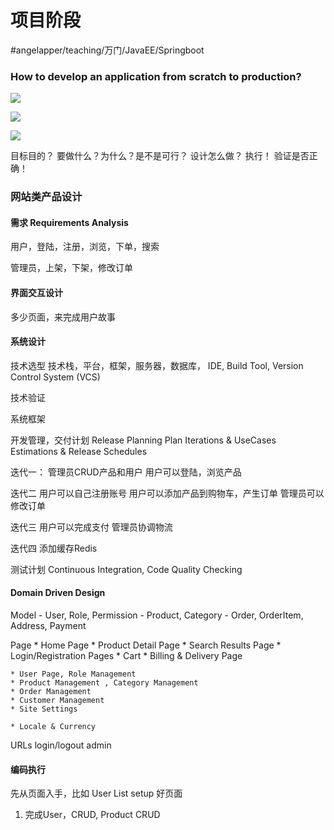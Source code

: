 # 项目阶段
#angelapper/teaching/万门/JavaEE/Springboot

### How to develop an application from scratch to production?


![](%E9%A1%B9%E7%9B%AE%E9%98%B6%E6%AE%B5/94903B6E-A279-4564-95A6-CBDCA46982C9.png)


![](%E9%A1%B9%E7%9B%AE%E9%98%B6%E6%AE%B5/22C1C6F1-23C7-4D14-AA77-C841E09F5AA8.png)


![](%E9%A1%B9%E7%9B%AE%E9%98%B6%E6%AE%B5/3EB494A5-DA0F-41C1-ACE2-E071E2A04702.png)


目标目的？
要做什么？为什么？是不是可行？
设计怎么做？
执行！
验证是否正确！


### 网站类产品设计

#### 需求 Requirements Analysis
用户，登陆，注册，浏览，下单，搜索

管理员，上架，下架，修改订单


#### 界面交互设计
多少页面，来完成用户故事



#### 系统设计
技术选型
技术栈，平台，框架，服务器，数据库，
IDE, Build Tool, Version Control System (VCS)

技术验证

系统框架

开发管理，交付计划
Release Planning
Plan Iterations & UseCases
Estimations & Release Schedules

迭代一：
管理员CRUD产品和用户
用户可以登陆，浏览产品

迭代二
用户可以自己注册账号
用户可以添加产品到购物车，产生订单
管理员可以修改订单

迭代三
用户可以完成支付
管理员协调物流

迭代四
添加缓存Redis

测试计划
Continuous Integration, Code Quality Checking

#### Domain Driven Design
Model
	- User, Role, Permission
	- Product,  Category
	- Order,  OrderItem, Address, Payment

Page
	* Home Page
	* Product Detail Page
	* Search Results Page
	* Login/Registration Pages
	* Cart
	* Billing & Delivery Page
	
	* User Page, Role Management
	* Product Management , Category Management
	* Order Management
	* Customer Management
	* Site Settings
	
	* Locale & Currency
	
URLs
login/logout
admin



#### 编码执行
先从页面入手，比如 User List
setup  好页面


1. 完成User，CRUD,  Product CRUD
